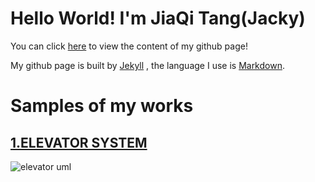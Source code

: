# **Hello World! I'm JiaQi Tang(Jacky)**

You can click [here](https://github.com/rmit-s3598284-JiaQi-Tang/rmit-s3598284-JiaQi-Tang.github.io) to view the content of my github page!

My github page is built by [Jekyll](https://jekyllrb.com/) , the language I use is [Markdown](https://guides.github.com/features/mastering-markdown/).

# Samples of my works

## [1.ELEVATOR SYSTEM](https://github.com/rmit-s3598284-JiaQi-Tang/Elevator)

![elevator uml](url)

